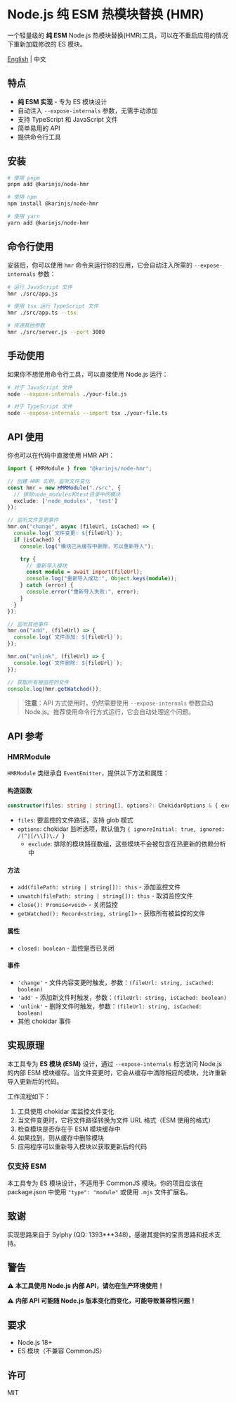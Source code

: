# Node.js 纯 ESM 热模块替换 (HMR)

一个轻量级的 **纯 ESM** Node.js 热模块替换(HMR)工具，可以在不重启应用的情况下重新加载修改的 ES 模块。

[English](./README.en.md) | 中文

## 特点

- **纯 ESM 实现** - 专为 ES 模块设计
- 自动注入 `--expose-internals` 参数，无需手动添加
- 支持 TypeScript 和 JavaScript 文件
- 简单易用的 API
- 提供命令行工具

## 安装

```bash
# 使用 pnpm
pnpm add @karinjs/node-hmr

# 使用 npm
npm install @karinjs/node-hmr

# 使用 yarn
yarn add @karinjs/node-hmr
```

## 命令行使用

安装后，你可以使用 `hmr` 命令来运行你的应用，它会自动注入所需的 `--expose-internals` 参数：

```bash
# 运行 JavaScript 文件
hmr ./src/app.js

# 使用 tsx 运行 TypeScript 文件
hmr ./src/app.ts --tsx

# 传递其他参数
hmr ./src/server.js --port 3000
```

## 手动使用

如果你不想使用命令行工具，可以直接使用 Node.js 运行：

```bash
# 对于 JavaScript 文件
node --expose-internals ./your-file.js

# 对于 TypeScript 文件
node --expose-internals --import tsx ./your-file.ts
```

## API 使用

你也可以在代码中直接使用 HMR API：

```typescript
import { HMRModule } from "@karinjs/node-hmr";

// 创建 HMR 实例，监听文件变化
const hmr = new HMRModule("./src", {
  // 排除node_modules和test目录中的模块
  exclude: ['node_modules', 'test']
});

// 监听文件变更事件
hmr.on("change", async (fileUrl, isCached) => {
  console.log(`文件变更: ${fileUrl}`);
  if (isCached) {
    console.log("模块已从缓存中删除，可以重新导入");

    try {
      // 重新导入模块
      const module = await import(fileUrl);
      console.log("重新导入成功:", Object.keys(module));
    } catch (error) {
      console.error("重新导入失败:", error);
    }
  }
});

// 监听其他事件
hmr.on("add", (fileUrl) => {
  console.log(`文件添加: ${fileUrl}`);
});

hmr.on("unlink", (fileUrl) => {
  console.log(`文件删除: ${fileUrl}`);
});

// 获取所有被监控的文件
console.log(hmr.getWatched());
```

> **注意**：API 方式使用时，仍然需要使用 `--expose-internals` 参数启动 Node.js。推荐使用命令行方式运行，它会自动处理这个问题。

## API 参考

### HMRModule

`HMRModule` 类继承自 `EventEmitter`，提供以下方法和属性：

#### 构造函数

```typescript
constructor(files: string | string[], options?: ChokidarOptions & { exclude?: string[] })
```

- `files`: 要监控的文件路径，支持 glob 模式
- `options`: chokidar 监听选项，默认值为 `{ ignoreInitial: true, ignored: /(^|[/\\])\./ }`
  - `exclude`: 排除的模块路径数组，这些模块不会被包含在热更新的依赖分析中

#### 方法

- `add(filePath: string | string[]): this` - 添加监控文件
- `unwatch(filePath: string | string[]): this` - 取消监控文件
- `close(): Promise<void>` - 关闭监控
- `getWatched(): Record<string, string[]>` - 获取所有被监控的文件

#### 属性

- `closed: boolean` - 监控是否已关闭

#### 事件

- `'change'` - 文件内容变更时触发，参数：`(fileUrl: string, isCached: boolean)`
- `'add'` - 添加新文件时触发，参数：`(fileUrl: string, isCached: boolean)`
- `'unlink'` - 删除文件时触发，参数：`(fileUrl: string, isCached: boolean)`
- 其他 chokidar 事件

## 实现原理

本工具专为 **ES 模块 (ESM)** 设计，通过 `--expose-internals` 标志访问 Node.js 的内部 ESM 模块缓存。当文件变更时，它会从缓存中清除相应的模块，允许重新导入更新后的代码。

工作流程如下：

1. 工具使用 chokidar 库监控文件变化
2. 当文件变更时，它将文件路径转换为文件 URL 格式（ESM 使用的格式）
3. 检查模块是否存在于 ESM 模块缓存中
4. 如果找到，则从缓存中删除模块
5. 应用程序可以重新导入模块以获取更新后的代码

### 仅支持 ESM

本工具专为 ES 模块设计，不适用于 CommonJS 模块。你的项目应该在 package.json 中使用 `"type": "module"` 或使用 `.mjs` 文件扩展名。

## 致谢

实现思路来自于 Sylphy (QQ: 1393\*\*\*348)，感谢其提供的宝贵思路和技术支持。

## 警告

⚠️ **本工具使用 Node.js 内部 API，请勿在生产环境使用！**

⚠️ **内部 API 可能随 Node.js 版本变化而变化，可能导致兼容性问题！**

## 要求

- Node.js 18+
- ES 模块（不兼容 CommonJS）

## 许可

MIT
